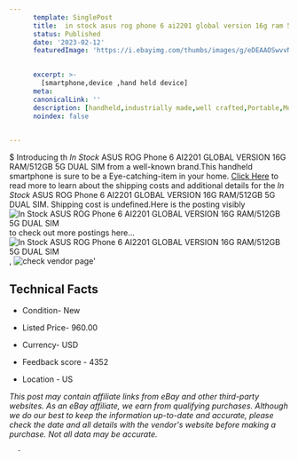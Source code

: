 ```yaml
---
      template: SinglePost
      title:  in stock asus rog phone 6 ai2201 global version 16g ram 512gb 5g dual sim
      status: Published
      date: '2023-02-12'
      featuredImage: 'https://i.ebayimg.com/thumbs/images/g/eDEAAOSwvvNi50hP/s-l225.jpg'
       

      excerpt: >-
        [smartphone,device ,hand held device]
      meta:
      canonicalLink: ''
      description: [handheld,industrially made,well crafted,Portable,Mobile,Compact,Convenient,Lightweight,Maneuverable,Man-portable,Miniature,Carriable,Hand-held,Light,Holdable,Transportable,Mobile device,Pocket-sized,On-the-go,Wireless,Cordless,Compact size,Convenient size, smartphone,device ,hand held device]
      noindex: false
      

---
```

$
      Introducing th *In Stock* ASUS ROG Phone 6 AI2201 GLOBAL VERSION 16G RAM/512GB 5G DUAL SIM from a well-known brand.This handheld smartphone is sure to be a Eye-catching-item in your home. [Click Here](https://www.ebay.com/itm/403802396442?hash=item5e047f971a%3Ag%3AeDEAAOSwvvNi50hP&mkevt=1&mkcid=1&mkrid=711-53200-19255-0&campid=%253CePNCampaignId%253E&customid=%253CreferenceId%253E&toolid=10049) to read more to learn about the shipping costs and additional details for the *In Stock* ASUS ROG Phone 6 AI2201 GLOBAL VERSION 16G RAM/512GB 5G DUAL SIM. Shipping cost is undefined.Here is the posting visibly ![*In Stock* ASUS ROG Phone 6 AI2201 GLOBAL VERSION 16G RAM/512GB 5G DUAL SIM](https://i.ebayimg.com/thumbs/images/g/eDEAAOSwvvNi50hP/s-l225.jpg) to check out more postings here... ![*In Stock* ASUS ROG Phone 6 AI2201 GLOBAL VERSION 16G RAM/512GB 5G DUAL SIM](https://i.ebayimg.com/images/g/eDEAAOSwvvNi50hP/s-l1600.jpg), ![check vendor page](https://origin-galleryplus.ebayimg.com/ws/web/403802396442_2_0_1/225x225.jpg,https://origin-galleryplus.ebayimg.com/ws/web/403802396442_3_0_1/225x225.jpg,https://origin-galleryplus.ebayimg.com/ws/web/403802396442_4_0_1/225x225.jpg)'

      

 ## Technical Facts 



     
      

 - Condition- New 


      

 - Listed Price- 960.00 


      

 - Currency- USD 


      

 - Feedback score - 4352 


      

 - Location - US 


      
      

 *_This post may contain affiliate links from eBay and other third-party websites. As an eBay affiliate, we earn from qualifying purchases. Although we do our best to keep the information up-to-date and accurate, please check the date and all details with the vendor's website before making a purchase. Not all data may be accurate._*




      -

